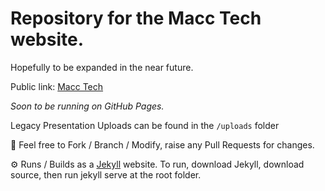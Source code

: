 # Repository for the Macc Tech website.

Hopefully to be expanded in the near future.


Public link: [Macc Tech](https://macctech.co.uk/)

_Soon to be running on GitHub Pages._

Legacy Presentation Uploads can be found in the `/uploads` folder

🍴 Feel free to Fork / Branch / Modify, raise any Pull Requests for changes.

⚙️ Runs / Builds as a [Jekyll](https://jekyllrb.com/) website. To run, download Jekyll, download source, then run jekyll serve at the root folder.
